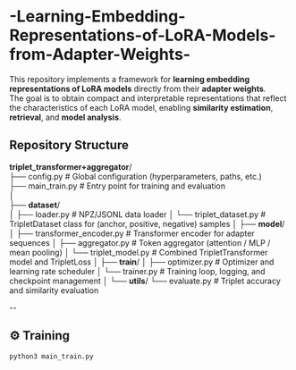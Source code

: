 # -Learning-Embedding-Representations-of-LoRA-Models-from-Adapter-Weights-

This repository implements a framework for **learning embedding representations of LoRA models** directly from their **adapter weights**.  
The goal is to obtain compact and interpretable representations that reflect the characteristics of each LoRA model, enabling **similarity estimation**, **retrieval**, and **model analysis**.

## Repository Structure

**triplet_transformer+aggregator**/  
├── config.py                # Global configuration (hyperparameters, paths, etc.)  
├── main_train.py            # Entry point for training and evaluation  
│  
├── **dataset**/  
│   ├── loader.py            # NPZ/JSONL data loader
│   └── triplet_dataset.py   # TripletDataset class for (anchor, positive, negative) samples
│
├── **model**/
│   ├── transformer_encoder.py  # Transformer encoder for adapter sequences
│   ├── aggregator.py           # Token aggregator (attention / MLP / mean pooling)
│   └── triplet_model.py        # Combined TripletTransformer model and TripletLoss
│
├── **train**/
│   ├── optimizer.py         # Optimizer and learning rate scheduler
│   └── trainer.py           # Training loop, logging, and checkpoint management
│
└── **utils**/
    └── evaluate.py          # Triplet accuracy and similarity evaluation

--

## ⚙️ Training

```bash
python3 main_train.py
